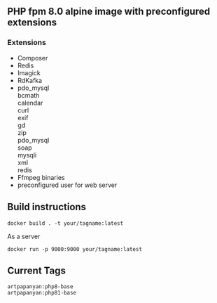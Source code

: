 ## PHP fpm 8.0 alpine image with preconfigured extensions
### Extensions
- Composer
- Redis
- Imagick
- RdKafka
- pdo_mysql \
    bcmath \
    calendar \
    curl \
    exif \
    gd \
    zip \
    pdo_mysql \
    soap \
    mysqli \
    xml \
    redis
- Ffmpeg binaries
- preconfigured user for web server

## Build instructions 
```
docker build . -t your/tagname:latest
```
As a server
```
docker run -p 9000:9000 your/tagname:latest
```

## Current Tags
```
artpapanyan:php8-base
artpapanyan:php81-base
```